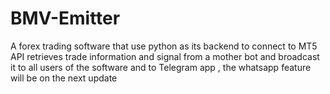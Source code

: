 # BMV-Emitter
 A forex trading software that use python as its backend to connect to MT5 API retrieves trade information and signal from a mother bot and broadcast it to all users of the software
and to Telegram app , the whatsapp feature will be on the next update 
